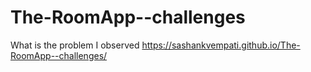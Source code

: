 # The-RoomApp--challenges
What is the problem I observed   https://sashankvempati.github.io/The-RoomApp--challenges/
